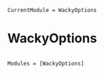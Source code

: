```@meta
CurrentModule = WackyOptions
```

# WackyOptions

```@index
```

```@autodocs
Modules = [WackyOptions]
```
